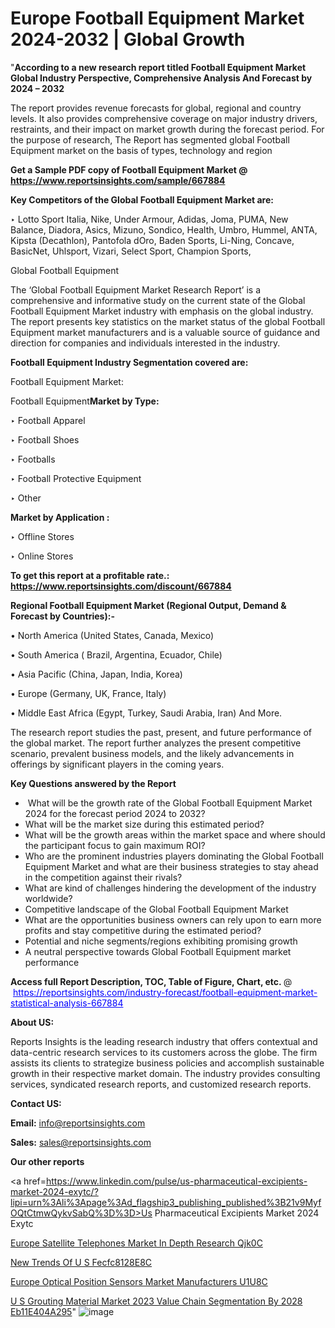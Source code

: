 # Europe Football Equipment Market 2024-2032 | Global Growth

"<strong>According to a new research report titled Football Equipment Market Global Industry Perspective, Comprehensive Analysis And Forecast by 2024 – 2032</strong>

The report provides revenue forecasts for global, regional and country levels. It also provides comprehensive coverage on major industry drivers, restraints, and their impact on market growth during the forecast period. For the purpose of research, The Report has segmented global Football Equipment market on the basis of types, technology and region

<strong>Get a Sample PDF copy of Football Equipment Market </strong><strong>@<a href=https://www.reportsinsights.com/sample/667884 style=color:#0000ff;> https://www.reportsinsights.com/sample/667884</a></strong></font>

<strong>Key Competitors of the Global Football Equipment Market are:</strong>

‣ Lotto Sport Italia, Nike, Under Armour, Adidas, Joma, PUMA, New Balance, Diadora, Asics, Mizuno, Sondico, Health, Umbro, Hummel, ANTA, Kipsta (Decathlon), Pantofola dOro, Baden Sports, Li-Ning, Concave, BasicNet, Uhlsport, Vizari, Select Sport, Champion Sports,

Global Football Equipment

The ‘Global Football Equipment Market Research Report’ is a comprehensive and informative study on the current state of the Global Football Equipment Market industry with emphasis on the global industry. The report presents key statistics on the market status of the global Football Equipment market manufacturers and is a valuable source of guidance and direction for companies and individuals interested in the industry.

<strong>Football Equipment Industry Segmentation covered are:</strong>

Football Equipment Market: 

Football Equipment<strong>Market by Type:</strong>

‣ Football Apparel

‣ Football Shoes

‣ Footballs

‣ Football Protective Equipment

‣ Other

<strong>Market by Application :</strong>

‣ Offline Stores

‣ Online Stores

<strong>To get this report at a profitable rate.: <a href=https://www.reportsinsights.com/discount/667884 style=color:#0000ff;>https://www.reportsinsights.com/discount/667884</a></strong></font>

<strong>Regional Football Equipment Market (Regional Output, Demand &amp; Forecast by Countries):-</strong>

• North America (United States, Canada, Mexico)

• South America ( Brazil, Argentina, Ecuador, Chile)

• Asia Pacific (China, Japan, India, Korea)

• Europe (Germany, UK, France, Italy)

• Middle East Africa (Egypt, Turkey, Saudi Arabia, Iran) And More.

The research report studies the past, present, and future performance of the global market. The report further analyzes the present competitive scenario, prevalent business models, and the likely advancements in offerings by significant players in the coming years.

<strong>Key Questions answered by the Report</strong>
<ul>
  <li> What will be the growth rate of the Global Football Equipment Market 2024 for the forecast period 2024 to 2032?</li>
  <li>What will be the market size during this estimated period?</li>
  <li>What will be the growth areas within the market space and where should the participant focus to gain maximum ROI?</li>
  <li>Who are the prominent industries players dominating the Global Football Equipment Market and what are their business strategies to stay ahead in the competition against their rivals?</li>
  <li>What are kind of challenges hindering the development of the industry worldwide?</li>
  <li>Competitive landscape of the Global Football Equipment Market</li>
  <li>What are the opportunities business owners can rely upon to earn more profits and stay competitive during the estimated period?</li>
  <li>Potential and niche segments/regions exhibiting promising growth</li>
  <li>A neutral perspective towards Global Football Equipment market performance</li>
</ul>
<strong>Access full Report Description, TOC, Table of Figure, Chart, etc. </strong>@  <a href=https://reportsinsights.com/industry-forecast/football-equipment-market-statistical-analysis-667884 style=color:#0000ff;>https://reportsinsights.com/industry-forecast/football-equipment-market-statistical-analysis-667884</a></font>

<strong><strong>About US</strong>:</strong>

Reports Insights is the leading research industry that offers contextual and data-centric research services to its customers across the globe. The firm assists its clients to strategize business policies and accomplish sustainable growth in their respective market domain. The industry provides consulting services, syndicated research reports, and customized research reports.

<strong>Contact US:</strong>

<p class=""""><b>Email:</b> <a href=mailto:info@reportsinsights.com>info@reportsinsights.com</a></p>
<p class=""""><b>Sales:</b> <a href=mailto:sales@reportsinsights.com>sales@reportsinsights.com</a></p>

<strong>Our other reports</strong>

<a href=https://www.linkedin.com/pulse/us-pharmaceutical-excipients-market-2024-exytc/?lipi=urn%3Ali%3Apage%3Ad_flagship3_publishing_published%3B21v9MyfOQtCtmwQykvSabQ%3D%3D>Us Pharmaceutical Excipients Market 2024 Exytc</a>

<a href=https://www.linkedin.com/pulse/europe-satellite-telephones-market-in-depth-research-qjk0c/>Europe Satellite Telephones Market In Depth Research Qjk0C</a>

<a href=https://medium.com/@yadavahaan91/new-trends-of-u-s-fecfc8128e8c>New Trends Of U S Fecfc8128E8C</a>

<a href=https://www.linkedin.com/pulse/europe-optical-position-sensors-market-manufacturers-u1u8c/>Europe Optical Position Sensors Market Manufacturers U1U8C</a>

<a href=https://medium.com/@reportsinsights.aj/u-s-grouting-material-market-2023-value-chain-segmentation-by-2028-eb11e404a295>U S Grouting Material Market 2023 Value Chain Segmentation By 2028 Eb11E404A295</a>"
![image](https://github.com/Jaayaachit/RIResearch/assets/158452289/0b7201a7-0479-4f36-a058-56595f34b620)
